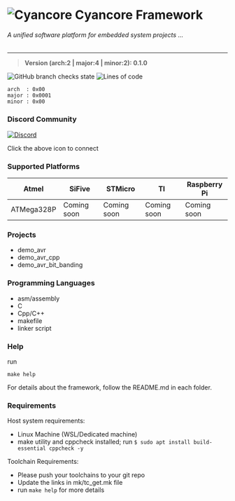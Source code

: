 # ![Cyancore](./icons/cyancore_50x50.png)  Cyancore Framework
###### *A unified software platform for embedded system projects ...*
---

> **Version (arch:2 | major:4 | minor:2): 0.1.0**

![GitHub branch checks state](https://img.shields.io/github/checks-status/VisorFolks/cyancore/stable?label=Build%20Status)
![Lines of code](https://img.shields.io/tokei/lines/github/visorfolks/cyancore?label=Lines%20of%20code)
```
arch  : 0x00
major : 0x0001
minor : 0x00
```

### Discord Community
[![Discord](https://discord.com/assets/cb48d2a8d4991281d7a6a95d2f58195e.svg)](https://discord.gg/gxUQr77MT2)

Click the above icon to connect

### Supported Platforms

| Atmel      | SiFive      | STMicro     | TI          | Raspberry Pi |
| ---------- | ----------- | ----------- | ----------- | -------------|
| ATMega328P | Coming soon | Coming soon | Coming soon | Coming soon  |

### Projects
* demo_avr
* demo_avr_cpp
* demo_avr_bit_banding

### Programming Languages
* asm/assembly
* C
* Cpp/C++
* makefile
* linker script

### Help
run
```
make help
```

For details about the framework, follow the README.md in each folder.

### Requirements

Host system requirements:
* Linux Machine (WSL/Dedicated machine)
* make utility and cppcheck installed; run `$ sudo apt install build-essential cppcheck -y`


Toolchain Requirements:
* Please push your toolchains to your git repo
* Update the links in mk/tc_get.mk file
* run ```make help``` for more details
